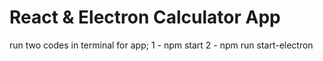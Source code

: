 # React & Electron Calculator App #

run two codes in terminal for app;
1 - npm start
2 - npm run start-electron